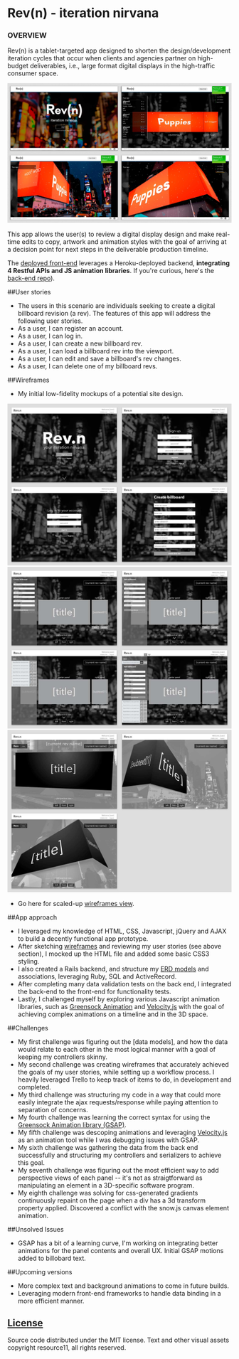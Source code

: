 # Rev(n) - iteration nirvana

### OVERVIEW

Rev(n) is a tablet-targeted app designed to shorten the design/development iteration cycles that occur when clients and agencies partner on high-budget deliverables, i.e., large format digital displays in the high-traffic consumer space.

![Rev(n)](img/rev_n_4up.jpg?raw=true "Rev(n) 4-panel view")

This app allows the user(s) to review a digital display design and make real-time edits to copy, artwork and animation styles with the goal of arriving at a decision point for next steps in the deliverable production timeline.

The [deployed front-end](http://resource11.github.io/rev_n_frontend/) leverages a Heroku-deployed backend, **integrating 4 Restful APIs and JS animation libraries**. If you're curious, here's the [back-end repo](https://github.com/resource11/rev_n_api)).


##User stories
* The users in this scenario are individuals seeking to create a digital billboard revision (a rev).
The features of this app will address the following user stories.
* As a user, I can register an account.
* As a user, I can log in.
* As a user, I can create a new billboard rev.
* As a user, I can load a billboard rev into the viewport.
* As a user, I can edit and save a billboard's rev changes.
* As a user, I can delete one of my billboard revs.


##Wireframes

* My initial low-fidelity mockups of a potential site design.

![Rev(n)](img/rev_n_wireframe_4up_01.jpg?raw=true "Rev(n) 4-up wireframe 01")
![Rev(n)](img/rev_n_wireframe_4up_02.jpg?raw=true "Rev(n) 4-up wireframe 02")
![Rev(n)](img/rev_n_wireframe_4up_03.jpg?raw=true "Rev(n) 4-up wireframe 03")

* Go here for scaled-up [wireframes view](https://www.dropbox.com/s/ffwctdr9jr7iwy1/rev_n_wireframes.pdf?dl=0).

##App approach
* I leveraged my knowledge of HTML, CSS, Javascript, jQuery and AJAX to build a decently functional app prototype.
* After sketching [wireframes](https://www.dropbox.com/s/ffwctdr9jr7iwy1/rev_n_wireframes.pdf?dl=0) and reviewing my user stories (see above section), I mocked up the HTML file and added some basic CSS3 styling.
* I also created a Rails backend, and structure my [ERD models](https://www.dropbox.com/s/gbybcpbelwhuv7t/Rev_n_ERD.png?dl=0) and associations, leveraging Ruby, SQL and ActiveRecord.
* After completing many data validation tests on the back end, I integrated the back-end to the front-end for functionality tests.
* Lastly, I challenged myself by exploring various Javascript animation libraries, such as [Greensock Animation](https://greensock.com/) and [Velocity.js](http://julian.com/research/velocity/) with the goal of achieving complex animations on a timeline and in the 3D space.

##Challenges
* My first challenge was figuring out the [data models], and how the data would relate to each other in the most logical manner with a goal of keeping my controllers skinny.
* My second challenge was creating wireframes that accurately achieved the goals of my user stories, while setting up a workflow process. I heavily leveraged Trello to keep track of items to do, in development and completed.
* My third challenge was structuring my code in a way that could more easily integrate the ajax requests/response while paying attention to separation of concerns.
* My fourth challenge was learning the correct syntax for using the [Greensock Animation library (GSAP)](https://greensock.com/).
* My fifth challenge was descoping animations and leveraging [Velocity.js](http://julian.com/research/velocity/) as an animation tool while I was debugging issues with GSAP.
* My sixth challenge was gathering the data from the back end successfully and structuring my controllers and serializers to achieve this goal.
* My seventh challenge was figuring out the most efficient way to add perspective views of each panel -- it's not as straigtforward as manipulating an element in a 3D-specific software program.
* My eighth challenge was solving for css-generated gradients continuously repaint on the page when a div has a 3d transform property applied. Discovered a conflict with the snow.js canvas element animation.

##Unsolved Issues
* GSAP has a bit of a learning curve, I'm working on integrating better animations for the panel contents and overall UX. Initial GSAP motions added to billobard text.

##Upcoming versions
* More complex text and background animations to come in future builds.
* Leveraging modern front-end frameworks to handle data binding in a more efficient manner.

[License](LICENSE)
------------------

Source code distributed under the MIT license. Text and other visual assets copyright resource11, all rights reserved.
